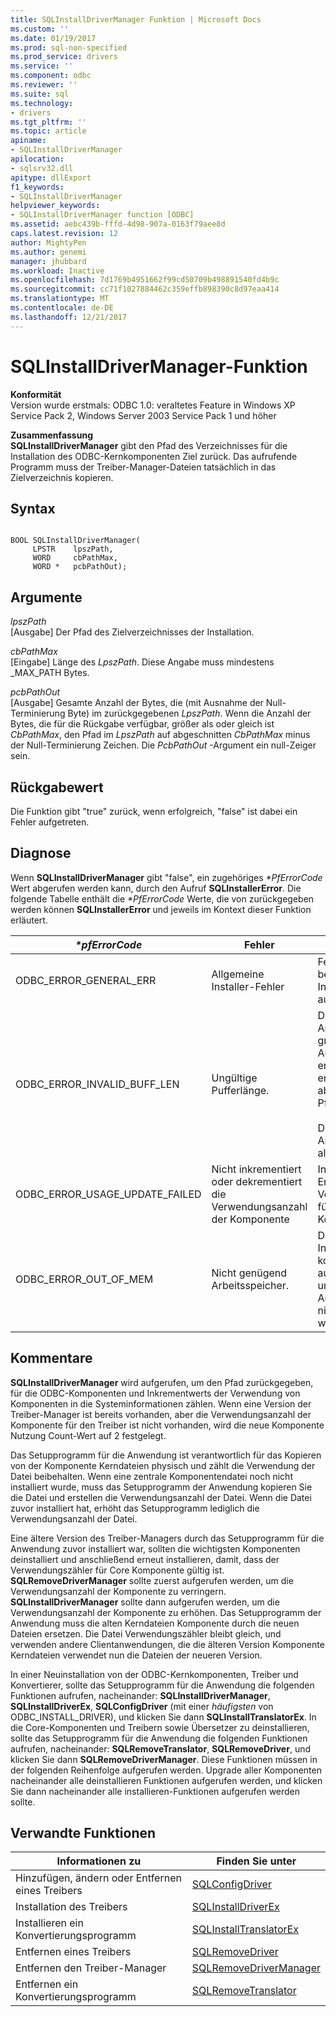 ```yaml
---
title: SQLInstallDriverManager Funktion | Microsoft Docs
ms.custom: ''
ms.date: 01/19/2017
ms.prod: sql-non-specified
ms.prod_service: drivers
ms.service: ''
ms.component: odbc
ms.reviewer: ''
ms.suite: sql
ms.technology:
- drivers
ms.tgt_pltfrm: ''
ms.topic: article
apiname:
- SQLInstallDriverManager
apilocation:
- sqlsrv32.dll
apitype: dllExport
f1_keywords:
- SQLInstallDriverManager
helpviewer_keywords:
- SQLInstallDriverManager function [ODBC]
ms.assetid: aebc439b-fffd-4d98-907a-0163f79aee8d
caps.latest.revision: 12
author: MightyPen
ms.author: genemi
manager: jhubbard
ms.workload: Inactive
ms.openlocfilehash: 7d1769b4951662f99cd50709b498891540fd4b9c
ms.sourcegitcommit: cc71f1027884462c359effb898390c8d97eaa414
ms.translationtype: MT
ms.contentlocale: de-DE
ms.lasthandoff: 12/21/2017
---
```

# <a name="sqlinstalldrivermanager-function"></a>SQLInstallDriverManager-Funktion
**Konformität**  
 Version wurde erstmals: ODBC 1.0: veraltetes Feature in Windows XP Service Pack 2, Windows Server 2003 Service Pack 1 und höher  
  
 **Zusammenfassung**  
 **SQLInstallDriverManager** gibt den Pfad des Verzeichnisses für die Installation des ODBC-Kernkomponenten Ziel zurück. Das aufrufende Programm muss der Treiber-Manager-Dateien tatsächlich in das Zielverzeichnis kopieren.  
  
## <a name="syntax"></a>Syntax  
  
```  
  
BOOL SQLInstallDriverManager(  
     LPSTR    lpszPath,  
     WORD     cbPathMax,  
     WORD *   pcbPathOut);  
```  
  
## <a name="arguments"></a>Argumente  
 *lpszPath*  
 [Ausgabe] Der Pfad des Zielverzeichnisses der Installation.  
  
 *cbPathMax*  
 [Eingabe] Länge des *LpszPath*. Diese Angabe muss mindestens _MAX_PATH Bytes.  
  
 *pcbPathOut*  
 [Ausgabe] Gesamte Anzahl der Bytes, die (mit Ausnahme der Null-Terminierung Byte) im zurückgegebenen *LpszPath*. Wenn die Anzahl der Bytes, die für die Rückgabe verfügbar, größer als oder gleich ist *CbPathMax*, den Pfad im *LpszPath* auf abgeschnitten *CbPathMax* minus der Null-Terminierung Zeichen. Die *PcbPathOut* -Argument ein null-Zeiger sein.  
  
## <a name="returns"></a>Rückgabewert  
 Die Funktion gibt "true" zurück, wenn erfolgreich, "false" ist dabei ein Fehler aufgetreten.  
  
## <a name="diagnostics"></a>Diagnose  
 Wenn **SQLInstallDriverManager** gibt "false", ein zugehöriges  *\*PfErrorCode* Wert abgerufen werden kann, durch den Aufruf **SQLInstallerError**. Die folgende Tabelle enthält die  *\*PfErrorCode* Werte, die von zurückgegeben werden können **SQLInstallerError** und jeweils im Kontext dieser Funktion erläutert.  
  
|*\*pfErrorCode*|Fehler|Description|  
|---------------------|-----------|-----------------|  
|ODBC_ERROR_GENERAL_ERR|Allgemeine Installer-Fehler|Fehler für die kein bestimmtes Installationsfehler aufgetreten.|  
|ODBC_ERROR_INVALID_BUFF_LEN|Ungültige Pufferlänge.|Die *LpszPath* Argument war nicht groß genug für den Ausgabepfad enthalten. Der Puffer enthält den abgeschnittenen Pfad.<br /><br /> Die *CbPathMax* Arguments ist kleiner als _MAX_PATH.|  
|ODBC_ERROR_USAGE_UPDATE_FAILED|Nicht inkrementiert oder dekrementiert die Verwendungsanzahl der Komponente|Installerfehler beim Erhöhen der Verwendungszähler für ODBC Core Komponente.|  
|ODBC_ERROR_OUT_OF_MEM|Nicht genügend Arbeitsspeicher.|Das Installationsprogramm konnte die Funktion aufgrund unzureichenden Arbeitsspeichers nicht ausgeführt werden.|  
  
## <a name="comments"></a>Kommentare  
 **SQLInstallDriverManager** wird aufgerufen, um den Pfad zurückgegeben, für die ODBC-Komponenten und Inkrementwerts der Verwendung von Komponenten in die Systeminformationen zählen. Wenn eine Version der Treiber-Manager ist bereits vorhanden, aber die Verwendungsanzahl der Komponente für den Treiber ist nicht vorhanden, wird die neue Komponente Nutzung Count-Wert auf 2 festgelegt.  
  
 Das Setupprogramm für die Anwendung ist verantwortlich für das Kopieren von der Komponente Kerndateien physisch und zählt die Verwendung der Datei beibehalten. Wenn eine zentrale Komponentendatei noch nicht installiert wurde, muss das Setupprogramm der Anwendung kopieren Sie die Datei und erstellen die Verwendungsanzahl der Datei. Wenn die Datei zuvor installiert hat, erhöht das Setupprogramm lediglich die Verwendungsanzahl der Datei.  
  
 Eine ältere Version des Treiber-Managers durch das Setupprogramm für die Anwendung zuvor installiert war, sollten die wichtigsten Komponenten deinstalliert und anschließend erneut installieren, damit, dass der Verwendungszähler für Core Komponente gültig ist. **SQLRemoveDriverManager** sollte zuerst aufgerufen werden, um die Verwendungsanzahl der Komponente zu verringern. **SQLInstallDriverManager** sollte dann aufgerufen werden, um die Verwendungsanzahl der Komponente zu erhöhen. Das Setupprogramm der Anwendung muss die alten Kerndateien Komponente durch die neuen Dateien ersetzen. Die Datei Verwendungszähler bleibt gleich, und verwenden andere Clientanwendungen, die die älteren Version Komponente Kerndateien verwendet nun die Dateien der neueren Version.  
  
 In einer Neuinstallation von der ODBC-Kernkomponenten, Treiber und Konvertierer, sollte das Setupprogramm für die Anwendung die folgenden Funktionen aufrufen, nacheinander: **SQLInstallDriverManager**, **SQLInstallDriverEx**, **SQLConfigDriver** (mit einer *häufigsten* von ODBC_INSTALL_DRIVER), und klicken Sie dann **SQLInstallTranslatorEx**. In die Core-Komponenten und Treibern sowie Übersetzer zu deinstallieren, sollte das Setupprogramm für die Anwendung die folgenden Funktionen aufrufen, nacheinander: **SQLRemoveTranslator**, **SQLRemoveDriver**, und klicken Sie dann **SQLRemoveDriverManager**. Diese Funktionen müssen in der folgenden Reihenfolge aufgerufen werden. Upgrade aller Komponenten nacheinander alle deinstallieren Funktionen aufgerufen werden, und klicken Sie dann nacheinander alle installieren-Funktionen aufgerufen werden sollte.  
  
## <a name="related-functions"></a>Verwandte Funktionen  
  
|Informationen zu|Finden Sie unter|  
|---------------------------|---------|  
|Hinzufügen, ändern oder Entfernen eines Treibers|[SQLConfigDriver](../../../odbc/reference/syntax/sqlconfigdriver-function.md)|  
|Installation des Treibers|[SQLInstallDriverEx](../../../odbc/reference/syntax/sqlinstalldriverex-function.md)|  
|Installieren ein Konvertierungsprogramm|[SQLInstallTranslatorEx](../../../odbc/reference/syntax/sqlinstalltranslatorex-function.md)|  
|Entfernen eines Treibers|[SQLRemoveDriver](../../../odbc/reference/syntax/sqlremovedriver-function.md)|  
|Entfernen den Treiber-Manager|[SQLRemoveDriverManager](../../../odbc/reference/syntax/sqlremovedrivermanager-function.md)|  
|Entfernen ein Konvertierungsprogramm|[SQLRemoveTranslator](../../../odbc/reference/syntax/sqlremovetranslator-function.md)|
